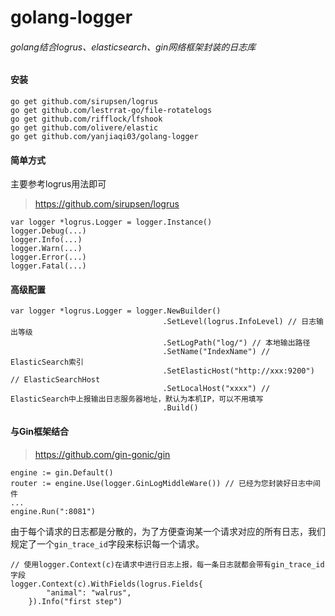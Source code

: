 # golang-logger

###### golang结合logrus、elasticsearch、gin网络框架封装的日志库

#### 安装
```
go get github.com/sirupsen/logrus
go get github.com/lestrrat-go/file-rotatelogs
go get github.com/rifflock/lfshook
go get github.com/olivere/elastic
go get github.com/yanjiaqi03/golang-logger
```

#### 简单方式
主要参考logrus用法即可
> https://github.com/sirupsen/logrus
```
var logger *logrus.Logger = logger.Instance()
logger.Debug(...)
logger.Info(...)
logger.Warn(...)
logger.Error(...)
logger.Fatal(...)
```

#### 高级配置
```
var logger *logrus.Logger = logger.NewBuilder()
                                  .SetLevel(logrus.InfoLevel) // 日志输出等级
                                  .SetLogPath("log/") // 本地输出路径
                                  .SetName("IndexName") // ElasticSearch索引
                                  .SetElasticHost("http://xxx:9200") // ElasticSearchHost
                                  .SetLocalHost("xxxx") // ElasticSearch中上报输出日志服务器地址，默认为本机IP，可以不用填写
                                  .Build()
```

#### 与Gin框架结合
> https://github.com/gin-gonic/gin
```
engine := gin.Default()
router := engine.Use(logger.GinLogMiddleWare()) // 已经为您封装好日志中间件
...
engine.Run(":8081")
```

由于每个请求的日志都是分散的，为了方便查询某一个请求对应的所有日志，我们规定了一个`gin_trace_id`字段来标识每一个请求。
```
// 使用logger.Context(c)在请求中进行日志上报，每一条日志就都会带有gin_trace_id字段
logger.Context(c).WithFields(logrus.Fields{
		"animal": "walrus",
	}).Info("first step")
```
